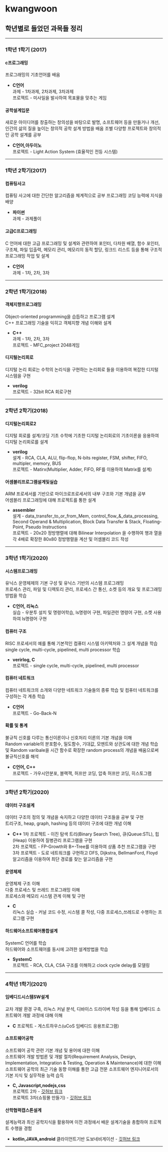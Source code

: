 # kwangwoon

## 학년별로 들었던 과목들 정리  

***  
### 1학년 1학기 (2017)  
#### c프로그래밍  
프로그래밍의 기초언어를 배움  
- **C언어**   
과제 - 1차과제, 2차과제, 3차과제  
프로젝트 - 미사일을 발사하여 목표물을 맞추는 게임  

#### 공학설계입문  
새로운 아이디어를 창출하는 창의성을 바탕으로 발명, 소프트웨어 등을 만들거나 개선, 인간의 삶의 질을 높이는 창의적 공학 설계 방법을 배움
조별 다양항 프로젝트와 창의적인 공학 설계를 공부
- **C언어,아두이노**  
프로젝트 - Light Action System (효율적인 전등 시스템)  


***  
### 1학년 2학기(2017)  

#### 컴퓨팅사고  
컴퓨팅 사고에 대한 간단한 알고리즘을 체계적으로 공부
프로그래밍 코딩 능력에 지식을 배양
- **파이썬**  
과제 - 과제풀이    

#### 고급C프로그래밍
C 언어에 대한 고급 프로그래밍 및 설계와 관련하여 포인터, 다차원 배열, 함수 포인터, 구조체, 파일 입출력, 메모리 관리, 메모리의 동적 할당, 링크드 리스트 등을 통해 구조적 프로그래밍 작업 및 설계  
- **C언어**  
과제 - 1차, 2차, 3차  

***  
### 2학년 1학기(2018)  
  
#### 객체지향프로그래밍  
Object-oriented programming을 습듭하고 프로그램 설계  
C++ 프로그래밍 기술을 익히고 객체지향 개념 이해와 설계  
- **C++**  
과제 - 1차, 2차, 3차  
프로젝트 - MFC_project 2048게임  
  
#### 디지털논리회로
디지털 논리 회로는 수학의 논리식을 구현하는 논리회로 들을 이용하여 복잡한 디지털 시스템을 구현
- **verilog**  
프로젝트 - 32bit RCA 회로구현  

***  

### 2학년 2학기(2018)
  
#### 디지털논리회로2  
디지털 회로를 설계/코딩
기초 수학에 기초한 디지털 논리회로의 기초이론을 응용하여 디지털 논리회로를 설계   
- **verilog**  
설계 - RCA, CLA, ALU, flip-flop, N-bits register, FSM, shifter, FIFO, multipler, memory, BUS  
프로젝트 - Matirx(Multiplier, Adder, FIFO, RF를 이용하여 Matrix를 설계)  
  
#### 어셈블리프로그램설계및실습  
ARM 프로세서를 기반으로 마이크로프로세서의 내부 구조와 기본 개념을 공부  
어셈블리 프로그래밍에 대해 프로젝트를 통한 설계  

- **assembler**  
설계 - data_transfer_to_or_from_Mem, control_flow_&_data_processing, Second Operand & Multiplication, Block Data Transfer & Stack, Floating-Point, Pseudo Instructions  
프로젝트 - 20x20 정방행렬에 대해 Bilinear Interpolation 을 수행하여 행과 열을 각 4배로 확장한 80x80 정방행렬을 계산 및 어셈블리 코드 작성  
   
***  
  
### 3학년 1학기(2020)
  
#### 시스템프로그래밍     
유닉스 운영체제의 기본 구성 및 유닉스 기반의 시스템 프로그래밍   
프로세스 관리, 파일 및 디렉토리 관리, 프로세스 간 통신, 소켓 등의 개요 및 프로그래밍 방법을 학습     
- **C언어, 리눅스**  
실습 - 우분투 설치 및 명령어학습, ls명령어 구현, 파일관련 명령어 구현, 소켓 사용하여 ls명령어 구현  
  
#### 컴퓨터 구조
RISC 프로세서의 예를 통해 기본적인 컴퓨터 시스템 아키텍처와 그 설계 개념을 학습  
single cycle, multi-cycle, pipelined, multi processor 학습  
- **verirlog, C**  
프로젝트 - single cycle, multi-cycle, pipelined, multi processor  
   
#### 컴퓨터 네트워크
 컴퓨터 네트워크의 소개와 다양한 네트워크 기술들의 종류 학습  및 컴퓨터 네트워크를 구성하는 각 계층 학습  
- **C언어**  
프로젝트 - Go-Back-N  
  
#### 확률 및 통계
불규칙 신호를 다루는 통신이론이나 신호처리 이론의 기본 개념을 이해  
Random variable의 분포함수, 밀도함수, 기대값, 모멘트와 상관도에 대한 개념 학습 및 Random varibale을 시간 함수로 확장한 random process의 개념을 배움으로써 불규칙신호를 해석  
- **C언어, C++**  
프로젝트 - 가우시안분포, 블랙잭, 허프만 코딩, 압축 허프만 코딩, 히스토그램  
  
***  
  
### 3학년 2학기(2020)
   
#### 데이터 구조설계
데이터 구조의 정의 및 개념을 숙지하고 다양한 데이터 구조들을 공부 및 구현   
트리구조, heap, graph, hashing 등의 데이터 구조에 대한 개념 이해  

- **C++** 
1차 프로젝트 - 이진 탐색 트리(Binary Search Tree), 큐(Queue:STL), 힙(Heap) 이용하여 질병관리 프로그램을 구현  
2차 프로젝트 - FP-Growth와 B+-Tree를 이용하여 상품 추천 프로그램을 구현  
3차 프로젝트 - 도로 네트워크를 구현하고 DFS, Dijkstra, BellmanFord, Floyd 알고리즘을 이용하여 최단 경로를 찾는 알고리즘을 구현  
  
#### 운영체제  
운영체제 구조 이해  
다중 프로세스 및 쓰레드 프로그래밍 이해    
프로세스와 메모리 시스템 관계 이해 및 구현    
  
- **C**  
리눅스 실습 - 커널 코드 수정, 시스템 콜 작성, 다중 프로세스,쓰레드로 수행하는 프로그램 구현  
  
  
#### 하드웨어소프트웨어통합설계
SystemC 언어를 학습  
하드웨어와 소프트웨어를 동시에 고려한 설계방법을 학습  
- **SystemC**  
프로젝트 - RCA, CLA, CSA 구조를 이해하고 clock cycle delay를 모델링   

***  
  
### 4학년 1학기(2021)
  
#### 임베디드시스템SW설계
교차 개발 환경 구축, 리눅스 커널 분석, 디바이스 드라이버 작성 등을 통해 임베디드 소프트웨어 개발 과정에 대해 이해  
- **C**
프로젝트 - 게스트하우스(uCoS 임베디드 응용프로그램)
  
#### 소프트웨어공학
소프트웨어 공학 관련 기본 개념 및 용어에 대한 이해  
소프트웨어 개발 방법론 및 개발 절차(Requirement Analysis, Design, Implementation, Integration & Testing, Operation & Maintenance)에 대한 이해  
소프트웨어 공학의 최근 기술 동향 이해를 통한 고급 전문 소프트웨어 엔지니어로서의 기본 지식 및 실무적용 능력 습득  
  
- **C, Javascript,nodejs,css**  
프로젝트 2차 -
[깃허브 링크](https://github.com/sejung-hong/SE_Project2)  
프로젝트 3차(쇼핑몰 만들기) - 
[깃허브 링크](https://github.com/sejung-hong/SE_Project3) 

#### 산학협력캡스톤설계  
설계능력과 최신 공학지식을 활용하며 이전 과정에서 배운 설계기술을 총합하여 프로젝트 수행을 경험  
- **kotlin,JAVA,android**
클라이언트기반 도보네비게이션 -
[깃허브 링크](https://github.com/sejung-hong/Turn-by-turn-walking-navigation)
  
***   